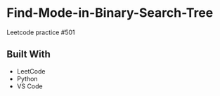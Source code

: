 # Find-Mode-in-Binary-Search-Tree
Leetcode practice #501

## Built With
- LeetCode
- Python
- VS Code
